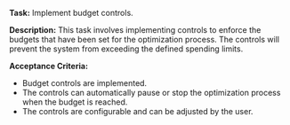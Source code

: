 **Task:** Implement budget controls.

**Description:**
This task involves implementing controls to enforce the budgets that have been set for the optimization process. The controls will prevent the system from exceeding the defined spending limits.

**Acceptance Criteria:**
- Budget controls are implemented.
- The controls can automatically pause or stop the optimization process when the budget is reached.
- The controls are configurable and can be adjusted by the user.

